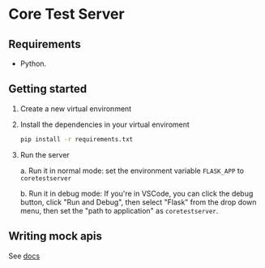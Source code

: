 # Core Test Server

## Requirements

- Python.

## Getting started

1. Create a new virtual environment
2. Install the dependencies in your virtual enviroment
    ```bash
    pip install -r requirements.txt
    ```
3. Run the server

    a. Run it in normal mode: set the environment variable `FLASK_APP` to `coretestserver`

    b. Run it in debug mode: If you're in VSCode, you can click the debug button, click "Run and Debug", then select "Flask" from the drop down menu, then set
    the "path to application" as `coretestserver`.

## Writing mock apis

See [docs](./docs/writing-mock-apis.md)
